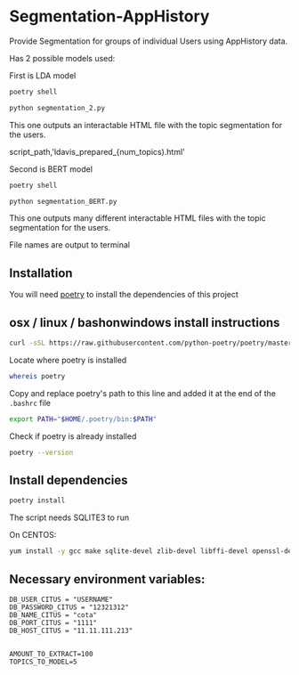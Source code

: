 # Segmentation-AppHistory
Provide Segmentation for  groups of individual Users using AppHistory data.

Has 2 possible models used: 

First is  LDA model

```bash
poetry shell
```

```bash
python segmentation_2.py
```

This one outputs an interactable HTML file with the topic segmentation for the users.

script_path,'ldavis_prepared_{num_topics).html'


Second is BERT model

```bash
poetry shell
```

```bash
python segmentation_BERT.py
```

This one outputs many different interactable HTML files with the topic segmentation for the users.

File names are output to terminal

## Installation

You will need [poetry](https://python-poetry.org/docs/) to install the dependencies of this project

## osx / linux / bashonwindows install instructions

```bash
curl -sSL https://raw.githubusercontent.com/python-poetry/poetry/master/get-poetry.py | python3 -
```

Locate where poetry is installed

```bash
whereis poetry
```

Copy and replace poetry's path to this line and added it at the end of the `.bashrc` file

```bash
export PATH="$HOME/.poetry/bin:$PATH"
```

Check if poetry is already installed

```bash
poetry --version
```

## Install dependencies

```bash
poetry install
```

The script needs SQLITE3 to run

On CENTOS:

```bash
yum install -y gcc make sqlite-devel zlib-devel libffi-devel openssl-devel wget 
```




## Necessary environment variables:

```
DB_USER_CITUS = "USERNAME"
DB_PASSWORD_CITUS = "12321312"
DB_NAME_CITUS = "cota"
DB_PORT_CITUS = "1111"
DB_HOST_CITUS = "11.11.111.213"


AMOUNT_TO_EXTRACT=100
TOPICS_TO_MODEL=5
```

